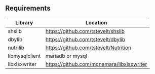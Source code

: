 ## Requirements
Library | Location
--------|---------------------------------------
shslib |https://github.com/tstevelt/shslib
dbylib |https://github.com/tstevelt/dbylib
nutrilib |https://github.com/tstevelt/Nutrition
libmysqlclient |mariadb or mysql
libxlsxwriter |https://github.com/mcnamara/libxlsxwriter
